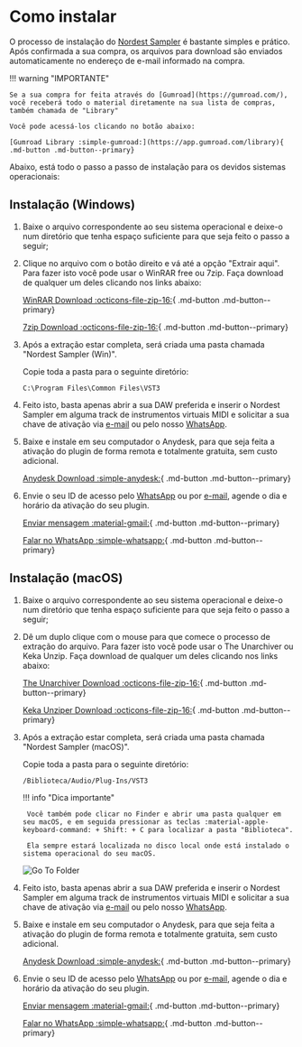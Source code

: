 # Como instalar

O processo de instalação do [Nordest Sampler](https://www.youtube.com/watch?v=_G5LDz5CN1I) é bastante simples e prático. Após confirmada a sua compra, os arquivos para download são enviados automaticamente no endereço de e-mail informado na compra.

!!! warning "IMPORTANTE"

    Se a sua compra for feita através do [Gumroad](https://gumroad.com/), você receberá todo o material diretamente na sua lista de compras, também chamada de "Library"

    Você pode acessá-los clicando no botão abaixo:

    [Gumroad Library :simple-gumroad:](https://app.gumroad.com/library){ .md-button .md-button--primary}

Abaixo, está todo o passo a passo de instalação para os devidos sistemas operacionais:

## Instalação (Windows)

1. Baixe o arquivo correspondente ao seu sistema operacional e deixe-o num diretório que tenha espaço suficiente para que seja feito o passo a seguir;

2. Clique no arquivo com o botão direito e vá até a opção "Extrair aqui". Para fazer isto você pode usar o WinRAR free ou 7zip. Faça download de qualquer um deles clicando nos links abaixo:

    [WinRAR Download :octicons-file-zip-16:](https://www.win-rar.com/start.html?L=9){ .md-button .md-button--primary}

    [7zip Download :octicons-file-zip-16:](https://7-zip.org/download.html){ .md-button .md-button--primary}

3. Após a extração estar completa, será criada uma pasta chamada "Nordest Sampler (Win)".

    Copie toda a pasta para o seguinte diretório:
    
    ```
    C:\Program Files\Common Files\VST3
    ```

4. Feito isto, basta apenas abrir a sua DAW preferida e inserir o Nordest Sampler em alguma track de instrumentos virtuais MIDI e solicitar a sua chave de ativação via [e-mail](mailto:homestudio7rec@gmail.com) ou pelo nosso [WhatsApp](https://wa.me/5547920017909).

5. Baixe e instale em seu computador o Anydesk, para que seja feita a ativação do plugin de forma remota e totalmente gratuita, sem custo adicional.

    [Anydesk Download :simple-anydesk:](https://anydesk.com/pt){ .md-button .md-button--primary}

6. Envie o seu ID de acesso pelo [WhatsApp](https://wa.me/5547920017909) ou por [e-mail](mailto:homestudio7rec@gmail.com), agende o dia e horário da ativação do seu plugin.

    [Enviar mensagem :material-gmail:](mailto:homestudio7rec@gmail.com){ .md-button .md-button--primary}

    [Falar no WhatsApp :simple-whatsapp:](https://wa.me/5547920017909){ .md-button .md-button--primary}


## Instalação (macOS)

1. Baixe o arquivo correspondente ao seu sistema operacional e deixe-o num diretório que tenha espaço suficiente para que seja feito o passo a seguir;

2. Dê um duplo clique com o mouse para que comece o processo de extração do arquivo. Para fazer isto você pode usar o The Unarchiver ou Keka Unzip. Faça download de qualquer um deles clicando nos links abaixo:

    [The Unarchiver Download :octicons-file-zip-16:](https://dl.devmate.com/com.macpaw.site.theunarchiver/TheUnarchiver.dmg){ .md-button .md-button--primary}

    [Keka Unziper Download :octicons-file-zip-16:](https://d.keka.io/){ .md-button .md-button--primary}

3. Após a extração estar completa, será criada uma pasta chamada "Nordest Sampler (macOS)".

    Copie toda a pasta para o seguinte diretório:
    
    ```
    /Biblioteca/Audio/Plug-Ins/VST3
    ```

    !!! info "Dica importante"

        Você também pode clicar no Finder e abrir uma pasta qualquer em seu macOS, e em seguida pressionar as teclas :material-apple-keyboard-command: + Shift: + C para localizar a pasta "Biblioteca". 
        
        Ela sempre estará localizada no disco local onde está instalado o sistema operacional do seu macOS.

    ![Go To Folder](../assets/images/Go-To-Folder.gif)


4. Feito isto, basta apenas abrir a sua DAW preferida e inserir o Nordest Sampler em alguma track de instrumentos virtuais MIDI e solicitar a sua chave de ativação via [e-mail](mailto:homestudio7rec@gmail.com) ou pelo nosso [WhatsApp](https://wa.me/5547920017909).

5. Baixe e instale em seu computador o Anydesk, para que seja feita a ativação do plugin de forma remota e totalmente gratuita, sem custo adicional.

    [Anydesk Download :simple-anydesk:](https://anydesk.com/pt){ .md-button .md-button--primary}

6. Envie o seu ID de acesso pelo [WhatsApp](https://wa.me/5547920017909) ou por [e-mail](mailto:homestudio7rec@gmail.com), agende o dia e horário da ativação do seu plugin.

    [Enviar mensagem :material-gmail:](mailto:homestudio7rec@gmail.com){ .md-button .md-button--primary}

    [Falar no WhatsApp :simple-whatsapp:](https://wa.me/5547920017909){ .md-button .md-button--primary}

